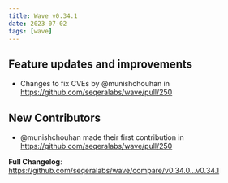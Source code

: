 ```yaml
---
title: Wave v0.34.1
date: 2023-07-02
tags: [wave]
---
```


## Feature updates and improvements

* Changes to fix CVEs by @munishchouhan in https://github.com/seqeralabs/wave/pull/250

## New Contributors

* @munishchouhan made their first contribution in https://github.com/seqeralabs/wave/pull/250

**Full Changelog**: https://github.com/seqeralabs/wave/compare/v0.34.0...v0.34.1

